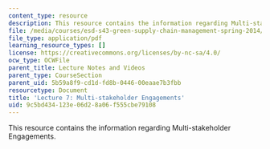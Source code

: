 ```yaml
---
content_type: resource
description: This resource contains the information regarding Multi-stakeholder Engagements.
file: /media/courses/esd-s43-green-supply-chain-management-spring-2014/9c5bd434123e06d28a06f555cbe79108_MITESD_S43S14_Lecture7.pdf
file_type: application/pdf
learning_resource_types: []
license: https://creativecommons.org/licenses/by-nc-sa/4.0/
ocw_type: OCWFile
parent_title: Lecture Notes and Videos
parent_type: CourseSection
parent_uid: 5b59a8f9-cd1d-fd8b-0446-00eaae7b3fbb
resourcetype: Document
title: 'Lecture 7: Multi-stakeholder Engagements'
uid: 9c5bd434-123e-06d2-8a06-f555cbe79108
---
```

This resource contains the information regarding Multi-stakeholder Engagements.